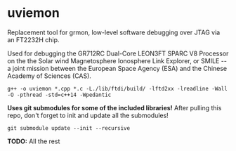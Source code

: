 # uviemon

Replacement tool for grmon, low-level software debugging over JTAG via an FT2232H chip.

Used for debugging the GR712RC Dual-Core LEON3FT SPARC V8 Processor on the the Solar wind Magnetosphere Ionosphere Link Explorer, or SMILE -- a joint mission between the European Space Agency (ESA) and the Chinese Academy of Sciences (CAS).

```text
g++ -o uviemon *.cpp *.c -L./lib/ftdi/build/ -lftd2xx -lreadline -Wall -O -pthread -std=c++14 -Wpedantic
```

**Uses git submodules for some of the included libraries!** After pulling this repo, don't forget to init and update all the submodules!

```text
git submodule update --init --recursive
```

**TODO:** All the rest
